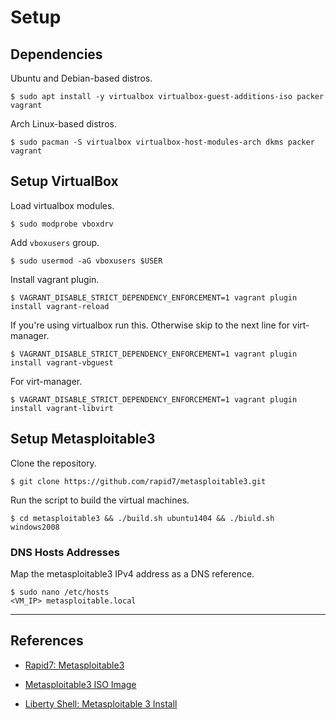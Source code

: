 # Setup

## Dependencies

Ubuntu and Debian-based distros.

```
$ sudo apt install -y virtualbox virtualbox-guest-additions-iso packer vagrant
```

Arch Linux-based distros.

```
$ sudo pacman -S virtualbox virtualbox-host-modules-arch dkms packer vagrant
```

## Setup VirtualBox

Load virtualbox modules.

```
$ sudo modprobe vboxdrv
```

Add `vboxusers` group.

```
$ sudo usermod -aG vboxusers $USER
```

Install vagrant plugin.

```
$ VAGRANT_DISABLE_STRICT_DEPENDENCY_ENFORCEMENT=1 vagrant plugin install vagrant-reload
```

If you're using virtualbox run this. Otherwise skip to the next line for virt-manager.

```
$ VAGRANT_DISABLE_STRICT_DEPENDENCY_ENFORCEMENT=1 vagrant plugin install vagrant-vbguest
```

For virt-manager.

```
$ VAGRANT_DISABLE_STRICT_DEPENDENCY_ENFORCEMENT=1 vagrant plugin install vagrant-libvirt
```

## Setup Metasploitable3

Clone the repository.

```
$ git clone https://github.com/rapid7/metasploitable3.git
```

Run the script to build the virtual machines.

```
$ cd metasploitable3 && ./build.sh ubuntu1404 && ./biuld.sh windows2008
```

### DNS Hosts Addresses

Map the metasploitable3 IPv4 address as a DNS reference.

```
$ sudo nano /etc/hosts
<VM_IP> metasploitable.local
```

---
## References

- [Rapid7: Metasploitable3](https://github.com/rapid7/metasploitable3)

- [Metasploitable3 ISO Image](https://sourceforge.net/projects/metasploitable3-ub1404upgraded/)

- [Liberty Shell: Metasploitable 3 Install](https://liberty-shell.com/sec/2018/07/08/install-ms3/)